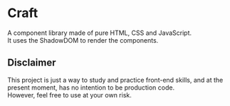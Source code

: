 # Craft

A component library made of pure HTML, CSS and JavaScript.  
It uses the ShadowDOM to render the components.

## Disclaimer

This project is just a way to study and practice front-end skills, and at the present moment, has no intention to be production code.  
However, feel free to use at your own risk.
